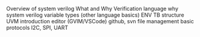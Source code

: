 Overview of system verilog
 What and Why Verification 
 language
 why system verilog
 variable types (other language basics)
 ENV TB structure
 UVM introduction
 editor (GVIM/VSCode)
 github, svn file management
 basic protocols I2C, SPI, UART
